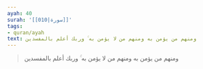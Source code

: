 ```yaml
---
ayah: 40
surah: '[[010|سورة]]'
tags:
- quran/ayah
text: ومنهم من يؤمن به ومنهم من لا يؤمن به ۚ وربك أعلم بالمفسدين
---
```

> ومنهم من يؤمن به ومنهم من لا يؤمن به ۚ وربك أعلم بالمفسدين
